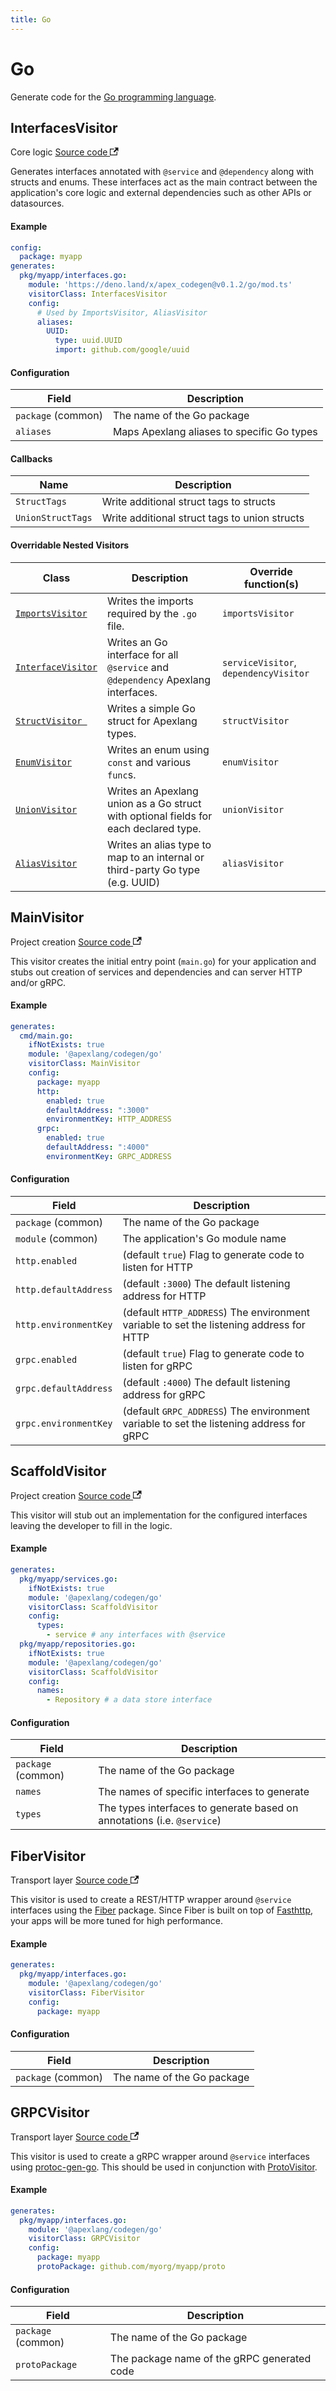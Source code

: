 ```yaml
---
title: Go
---
```


# Go

Generate code for the [Go programming language](https://go.dev).

## InterfacesVisitor

<p>
  <span className="badgeDarkBlue">Core logic</span>
  <a href="https://github.com/apexlang/codegen/blob/main/src/go/interfaces_visitor.ts" target="_blank" rel="noopener noreferrer">Source code <svg width="13.5" height="13.5" aria-hidden="true" viewBox="0 0 24 24" class="iconExternalLink_node_modules-@docusaurus-theme-classic-lib-theme-Icon-ExternalLink-styles-module"><path fill="currentColor" d="M21 13v10h-21v-19h12v2h-10v15h17v-8h2zm3-12h-10.988l4.035 4-6.977 7.07 2.828 2.828 6.977-7.07 4.125 4.172v-11z"></path></svg></a>
</p>

Generates interfaces annotated with `@service` and `@dependency` along with structs and enums. These interfaces act as the main contract between the application's core logic and external dependencies such as other APIs or datasources.

#### Example

```yaml
config:
  package: myapp
generates:
  pkg/myapp/interfaces.go:
    module: 'https://deno.land/x/apex_codegen@v0.1.2/go/mod.ts'
    visitorClass: InterfacesVisitor
    config:
      # Used by ImportsVisitor, AliasVisitor
      aliases:
        UUID:
          type: uuid.UUID
          import: github.com/google/uuid
```

#### Configuration

| Field                   | Description                                   |
| ----------------------- | --------------------------------------------- |
| `package` (common)      | The name of the Go package                    |
| `aliases`               | Maps Apexlang aliases to specific Go types        |

#### Callbacks

| Name                    | Description                                   |
| ----------------------- | --------------------------------------------- |
| `StructTags`            | Write additional struct tags to structs       |
| `UnionStructTags`       | Write additional struct tags to union structs |

#### Overridable Nested Visitors

| Class                   | Description                                   | Override function(s) |
| ----------------------- | --------------------------------------------- |-------------------|
| [`ImportsVisitor`](https://github.com/apexlang/codegen/blob/main/src/go/imports_visitor.ts) | Writes the imports required by the `.go` file. | `importsVisitor` |
| [`InterfaceVisitor`](https://github.com/apexlang/codegen/blob/main/src/go/interface_visitor.ts) | Writes an Go interface for all `@service` and `@dependency` Apexlang interfaces. | `serviceVisitor`, `dependencyVisitor` |
| [`StructVisitor `](https://github.com/apexlang/codegen/blob/main/src/go/struct_visitor.ts) | Writes a simple Go struct for Apexlang types. | `structVisitor` |
| [`EnumVisitor`](https://github.com/apexlang/codegen/blob/main/src/go/enum_visitor.ts) | Writes an enum using `const` and various `func`s. | `enumVisitor` |
| [`UnionVisitor`](https://github.com/apexlang/codegen/blob/main/src/go/union_visitor.ts) | Writes an Apexlang union as a Go struct with optional fields for each declared type. | `unionVisitor` |
| [`AliasVisitor`](https://github.com/apexlang/codegen/blob/main/src/go/alias_visitor.ts) | Writes an alias type to map to an internal or third-party Go type (e.g. UUID) | `aliasVisitor` |

## MainVisitor

<p>
  <span className="badgeDarkBlue">Project creation</span>
  <a href="https://github.com/apexlang/codegen/blob/main/src/go/main_visitor.ts" target="_blank" rel="noopener noreferrer">Source code <svg width="13.5" height="13.5" aria-hidden="true" viewBox="0 0 24 24" class="iconExternalLink_node_modules-@docusaurus-theme-classic-lib-theme-Icon-ExternalLink-styles-module"><path fill="currentColor" d="M21 13v10h-21v-19h12v2h-10v15h17v-8h2zm3-12h-10.988l4.035 4-6.977 7.07 2.828 2.828 6.977-7.07 4.125 4.172v-11z"></path></svg></a>
</p>

This visitor creates the initial entry point (`main.go`) for your application and stubs out creation of services and dependencies and can server HTTP and/or gRPC.

#### Example

```yaml
generates:
  cmd/main.go:
    ifNotExists: true
    module: '@apexlang/codegen/go'
    visitorClass: MainVisitor
    config:
      package: myapp
      http:
        enabled: true
        defaultAddress: ":3000"
        environmentKey: HTTP_ADDRESS
      grpc:
        enabled: true
        defaultAddress: ":4000"
        environmentKey: GRPC_ADDRESS
```

#### Configuration

| Field                   | Description                                   |
| ----------------------- | --------------------------------------------- |
| `package` (common)      | The name of the Go package                    |
| `module` (common)       | The application's Go module name              |
| `http.enabled`          | (default `true`) Flag to generate code to listen for HTTP |
| `http.defaultAddress`   | (default `:3000`) The default listening address for HTTP |
| `http.environmentKey`   | (default `HTTP_ADDRESS`) The environment variable to set the listening address for HTTP |
| `grpc.enabled`          | (default `true`) Flag to generate code to listen for gRPC |
| `grpc.defaultAddress`   | (default `:4000`) The default listening address for gRPC |
| `grpc.environmentKey`   | (default `GRPC_ADDRESS`) The environment variable to set the listening address for gRPC |

## ScaffoldVisitor

<p>
  <span className="badgeDarkBlue">Project creation</span>
  <a href="https://github.com/apexlang/codegen/blob/main/src/go/scaffold_visitor.ts" target="_blank" rel="noopener noreferrer">Source code <svg width="13.5" height="13.5" aria-hidden="true" viewBox="0 0 24 24" class="iconExternalLink_node_modules-@docusaurus-theme-classic-lib-theme-Icon-ExternalLink-styles-module"><path fill="currentColor" d="M21 13v10h-21v-19h12v2h-10v15h17v-8h2zm3-12h-10.988l4.035 4-6.977 7.07 2.828 2.828 6.977-7.07 4.125 4.172v-11z"></path></svg></a>
</p>

This visitor will stub out an implementation for the configured interfaces leaving the developer to fill in the logic.

#### Example

```yaml
generates:
  pkg/myapp/services.go:
    ifNotExists: true
    module: '@apexlang/codegen/go'
    visitorClass: ScaffoldVisitor
    config:
      types:
        - service # any interfaces with @service
  pkg/myapp/repositories.go:
    ifNotExists: true
    module: '@apexlang/codegen/go'
    visitorClass: ScaffoldVisitor
    config:
      names:
        - Repository # a data store interface
```

#### Configuration

| Field                   | Description                                   |
| ----------------------- | --------------------------------------------- |
| `package` (common)      | The name of the Go package                    |
| `names`                 | The names of specific interfaces to generate  |
| `types`                 | The types interfaces to generate based on annotations (i.e. `@service`) |

## FiberVisitor

<p>
  <span className="badgeDarkBlue">Transport layer</span>
  <a href="https://github.com/apexlang/codegen/blob/main/src/go/fiber_visitor.ts" target="_blank" rel="noopener noreferrer">Source code <svg width="13.5" height="13.5" aria-hidden="true" viewBox="0 0 24 24" class="iconExternalLink_node_modules-@docusaurus-theme-classic-lib-theme-Icon-ExternalLink-styles-module"><path fill="currentColor" d="M21 13v10h-21v-19h12v2h-10v15h17v-8h2zm3-12h-10.988l4.035 4-6.977 7.07 2.828 2.828 6.977-7.07 4.125 4.172v-11z"></path></svg></a>
</p>

This visitor is used to create a REST/HTTP wrapper around `@service` interfaces using the [Fiber](https://gofiber.io) package. Since Fiber is built on top of [Fasthttp](https://github.com/valyala/fasthttp), your apps will be more tuned for high performance.

#### Example

```yaml
generates:
  pkg/myapp/interfaces.go:
    module: '@apexlang/codegen/go'
    visitorClass: FiberVisitor
    config:
      package: myapp
```

#### Configuration

| Field                   | Description                                   |
| ----------------------- | --------------------------------------------- |
| `package` (common)      | The name of the Go package                    |

## GRPCVisitor

<p>
  <span className="badgeDarkBlue">Transport layer</span>
  <a href="https://github.com/apexlang/codegen/blob/main/src/go/grpc_visitor.ts" target="_blank" rel="noopener noreferrer">Source code <svg width="13.5" height="13.5" aria-hidden="true" viewBox="0 0 24 24" class="iconExternalLink_node_modules-@docusaurus-theme-classic-lib-theme-Icon-ExternalLink-styles-module"><path fill="currentColor" d="M21 13v10h-21v-19h12v2h-10v15h17v-8h2zm3-12h-10.988l4.035 4-6.977 7.07 2.828 2.828 6.977-7.07 4.125 4.172v-11z"></path></svg></a>
</p>

This visitor is used to create a gRPC wrapper around `@service` interfaces using [protoc-gen-go](https://grpc.io/docs/languages/go/quickstart/). This should be used in conjunction with [ProtoVisitor](proto#protovisitor).

#### Example

```yaml
generates:
  pkg/myapp/interfaces.go:
    module: '@apexlang/codegen/go'
    visitorClass: GRPCVisitor
    config:
      package: myapp
      protoPackage: github.com/myorg/myapp/proto
```

#### Configuration

| Field                   | Description                                   |
| ----------------------- | --------------------------------------------- |
| `package` (common)      | The name of the Go package                    |
| `protoPackage`          | The package name of the gRPC generated code   |
